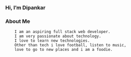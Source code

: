 ### Hi, I’m Dipankar

### About Me
        I am an aspiring full stack web developer.
        I am very passionate about technology.
        I love to learn new technologies.
        Other than tech i love football, listen to music, 
        love to go to new places and i am a foodie. 




           

<!---
Dipankar-gitworld/Dipankar-gitworld is a ✨ special ✨ repository because its `README.md` (this file) appears on your GitHub profile.
You can click the Preview link to take a look at your changes.
--->

